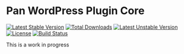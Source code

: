 Pan WordPress Plugin Core
===============
[![Latest Stable Version](https://poser.pugx.org/panvagenas/wp-plugin-core/v/stable)](https://packagist.org/packages/panvagenas/wp-plugin-core) 
[![Total Downloads](https://poser.pugx.org/panvagenas/wp-plugin-core/downloads)](https://packagist.org/packages/panvagenas/wp-plugin-core) 
[![Latest Unstable Version](https://poser.pugx.org/panvagenas/wp-plugin-core/v/unstable)](https://packagist.org/packages/panvagenas/wp-plugin-core) 
[![License](https://poser.pugx.org/panvagenas/wp-plugin-core/license)](https://packagist.org/packages/panvagenas/wp-plugin-core)
[![Build Status](https://travis-ci.org/panvagenas/wp-plugin-core.svg)](https://travis-ci.org/panvagenas/wp-plugin-core)

This is a work in progress